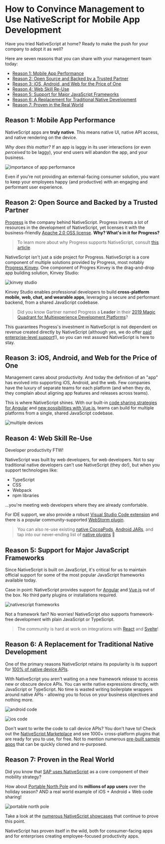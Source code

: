 # How to Convince Management to Use NativeScript for Mobile App Development

Have you tried NativeScript at home? Ready to make the push for your company to adopt it as well?

Here are seven reasons that you can share with your management team today:

- [Reason 1: Mobile App Performance](#mobile-app-performance)
- [Reason 2: Open Source and Backed by a Trusted Partner](#open-source)
- [Reason 3: iOS, Android, and Web for the Price of One](#ios-android-web)
- [Reason 4: Web Skill Re-Use](#web-skills)
- [Reason 5: Support for Major JavaScript Frameworks](#javascript-frameworks)
- [Reason 6: A Replacement for Traditional Native Development](#replacement-for-native)
- [Reason 7: Proven in the Real World](#real-world-usage)

<a name="mobile-app-performance"></a>
## Reason 1: Mobile App Performance

NativeScript apps are **truly native**. This means native UI, native API access, and native rendering on the device.

*Why does this matter?* If an app is laggy in its user interactions (or even *perceived* to be laggy), your end users will abandon the app, and your business.

![importance of app performance](app-performance.png)

Even if you're not providing an external-facing consumer solution, you want to keep your employees happy (and productive) with an engaging and performant user experience.

<a name="open-source"></a>
## Reason 2: Open Source and Backed by a Trusted Partner

[Progress](https://www.progress.com/) is the company behind NativeScript. Progress invests a lot of resources in the development of NativeScript, yet licenses it with the business-friendly [Apache 2.0 OSS license](https://tldrlegal.com/license/apache-license-2.0-(apache-2.0)). **Why? What's in it for Progress?**

> To learn more about why Progress supports NativeScript, consult [this article](https://www.nativescript.org/blog/why-does-progress-support-nativescript).

NativeScript isn't just a side project for Progress. NativeScript is a core component of multiple solutions provided by Progress, most notably [Progress Kinvey](https://www.progress.com/kinvey). One component of Progres Kinvey is the drag-and-drop app building solution, Kinvey Studio:

![kinvey studio](kinvey-studio-web.gif)

Kinvey Studio enables professional developers to build **cross-platform mobile, web, chat, and wearable apps**, leveraging a secure and performant backend, from a shared JavaScript codebase.

> Did you know Gartner named Progress a **Leader** in their [2019 Magic Quadrant for Multiexperience Development Platforms](https://www.progress.com/campaigns/gartner-magic-quadrant-multiexperience-development-platforms-mxdp?utm_source=nativescriptdotorg&utm_medium=yellowstrip&utm_campaign=2019-gartner-mxdp-report)?

This guarantees Progress's investment in NativeScript is not dependent on revenue created directly by NativeScript (although yes, we do offer [paid enterprise-level support](https://www.nativescript.org/enterprise)!), so you can rest assured NativeScript is here to stay.

<a name="ios-android-web"></a>
## Reason 3: iOS, Android, and Web for the Price of One

Management cares about productivity. And today the definition of an "app" has evolved into supporting iOS, Android, and the web. Few companies have the luxury of separate teams for each platform (and when they do, they complain about aligning app features and releases across teams).

This is where NativeScript shines. With our built-in [code sharing strategies for Angular](https://blog.angular.io/apps-that-work-natively-on-the-web-and-mobile-9b26852495e7) and [new possibilities with Vue.js](https://www.nativescript.org/blog/code-sharing-with-nativescript-vue), teams can build for multiple platforms from a single, shared JavaScript codebase.

![multiple devices](multiple-devices.png)

<a name="web-skills"></a>
## Reason 4: Web Skill Re-Use

Developer productivity FTW!

NativeScript was built by web developers, for web developers. Not to say traditional native developers can't use NativeScript (they do!), but when you support technologies like:

- TypeScript
- CSS
- Webpack
- npm libraries

...you're meeting web developers where they are already comfortable.

For IDE support, we also provide a robust [Visual Studio Code extension](https://www.nativescript.org/nativescript-for-visual-studio-code) and there is a popular community-supported [WebStorm plugin](https://plugins.jetbrains.com/plugin/8588-nativescript).

> You can also re-use existing [native CocoaPods](https://docs.nativescript.org/plugins/Use-Native-iOS-Libraries), [Android JARs](https://www.nativescript.org/blog/plugins-and-jars), and tap into our never-ending list of [native plugins](https://market.nativescript.org/) 🔌

<a name="javascript-frameworks"></a>
## Reason 5: Support for Major JavaScript Frameworks

Since NativeScript is built on JavaScript, it's critical for us to maintain official support for some of the most popular JavaScript frameworks available today.

Case in point: NativeScript provides support for [Angular](https://www.nativescript.org/nativescript-is-how-you-build-native-mobile-apps-with-angular) and [Vue.js](https://www.nativescript.org/vue) out of the box. No third party plugins or installations required.

![nativescript frameworks](frameworks.png)

Not a framework fan? No worries! NativeScript *also* supports framework-free development with plain JavaScript or TypeScript.

> The community is hard at work on integrations with [React](https://github.com/shirakaba/react-nativescript) and [Svelte](https://svelte-native.technology/)!

<a name="replacement-for-native"></a>
## Reason 6: A Replacement for Traditional Native Development

One of the primary reasons NativeScript retains its popularity is its support for [100% of native device APIs](https://www.nativescript.org/native-api-access).

With NativeScript you aren't waiting on a new framework release to access new or obscure device APIs. You can write native expressions directly, with JavaScript or TypeScript. No time is wasted writing boilerplate wrappers around native APIs - allowing you to focus on your business objectives and nothing more.

![android code](code-android-api.png)

![ios code](code-ios-api.png)

Don't want to write the code to call device APIs? You don't have to! Check out the [NativeScript Marketplace](https://market.nativescript.org/) and see 1000+ cross-platform plugins that are ready for you to use, for free. Not to mention numerous [pre-built sample apps](https://market.nativescript.org/?tab=samples&framework=all_frameworks&category=all_samples) that can be quickly cloned and re-purposed.

<a name="real-world-usage"></a>
## Reason 7: Proven in the Real World

Did you know that [SAP uses NativeScript](https://blogs.sap.com/2017/05/24/sap-enterprise-app-modeler/) as a core component of their mobility strategy?

How about [Portable North Pole](https://www.nativescript.org/blog/portable-north-pole-your-go-to-nativescript-app-this-holiday-season) and its **millions of app users** over the holiday season? AND a real world example of iOS + Android + Web code sharing!

![portable north pole](pnp.png)

Take a look at the [numerous NativeScript showcases](https://www.nativescript.org/showcases) that continue to prove this point.

NativeScript has proven itself in the wild, both for consumer-facing apps and for enterprises creating employee-focused productivity apps.